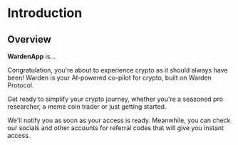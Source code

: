 ﻿---
sidebar_position: 1
---

# Introduction

## Overview

**WardenApp** is...

Congratulation, you're about to experience crypto as it should always have been! Warden is your AI-powered co-pilot for crypto, built on Warden Protocol.

Get ready to simplify your crypto journey, whether you're a seasoned pro researcher, a meme coin trader or just getting started.

We'll notify you as soon as your access is ready. Meanwhile, you can check our socials and other
accounts for referral codes that will give you instant access.